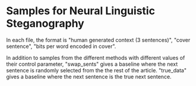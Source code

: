 # Samples for Neural Linguistic Steganography

In each file, the format is "human generated context (3 sentences)", "cover sentence", "bits per word encoded in cover".

In addition to samples from the different methods with different values of their control parameter, "swap_sents" gives a baseline where the next sentence is randomly selected from the the rest of the article. "true_data" gives a baseline where the next sentence is the true next sentence.
